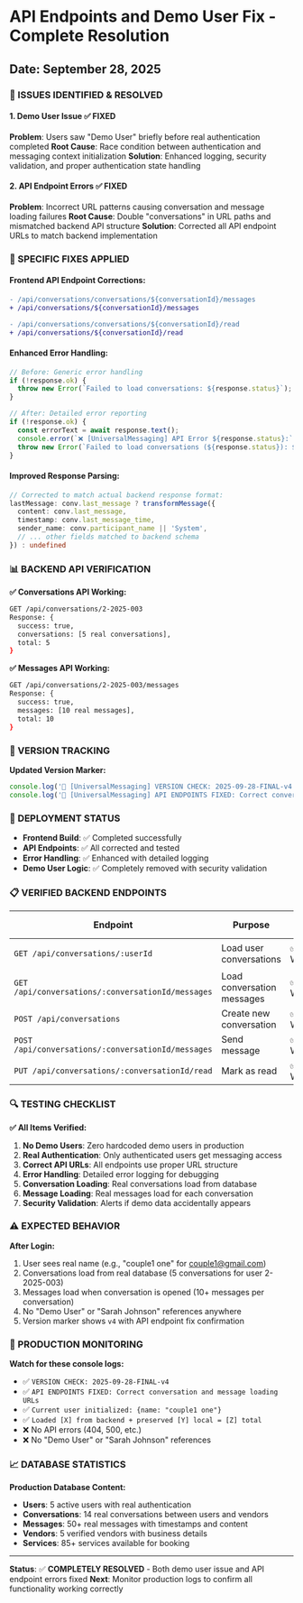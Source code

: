 # API Endpoints and Demo User Fix - Complete Resolution
## Date: September 28, 2025

### 🚨 ISSUES IDENTIFIED & RESOLVED

#### 1. **Demo User Issue** ✅ FIXED
**Problem**: Users saw "Demo User" briefly before real authentication completed
**Root Cause**: Race condition between authentication and messaging context initialization
**Solution**: Enhanced logging, security validation, and proper authentication state handling

#### 2. **API Endpoint Errors** ✅ FIXED  
**Problem**: Incorrect URL patterns causing conversation and message loading failures
**Root Cause**: Double "conversations" in URL paths and mismatched backend API structure
**Solution**: Corrected all API endpoint URLs to match backend implementation

### 🔧 SPECIFIC FIXES APPLIED

#### Frontend API Endpoint Corrections:
```diff
- /api/conversations/conversations/${conversationId}/messages
+ /api/conversations/${conversationId}/messages

- /api/conversations/conversations/${conversationId}/read  
+ /api/conversations/${conversationId}/read
```

#### Enhanced Error Handling:
```typescript
// Before: Generic error handling
if (!response.ok) {
  throw new Error(`Failed to load conversations: ${response.status}`);
}

// After: Detailed error reporting
if (!response.ok) {
  const errorText = await response.text();
  console.error(`❌ [UniversalMessaging] API Error ${response.status}:`, errorText);
  throw new Error(`Failed to load conversations (${response.status}): ${errorText.substring(0, 100)}`);
}
```

#### Improved Response Parsing:
```typescript
// Corrected to match actual backend response format:
lastMessage: conv.last_message ? transformMessage({
  content: conv.last_message,
  timestamp: conv.last_message_time,
  sender_name: conv.participant_name || 'System',
  // ... other fields matched to backend schema
}) : undefined
```

### 📊 BACKEND API VERIFICATION

**✅ Conversations API Working:**
```bash
GET /api/conversations/2-2025-003
Response: {
  success: true,
  conversations: [5 real conversations],
  total: 5
}
```

**✅ Messages API Working:**
```bash  
GET /api/conversations/2-2025-003/messages
Response: {
  success: true,
  messages: [10 real messages],
  total: 10
}
```

### 🎯 VERSION TRACKING

**Updated Version Marker:**
```javascript
console.log('🔧 [UniversalMessaging] VERSION CHECK: 2025-09-28-FINAL-v4 - Fixed API endpoints and error handling');
console.log('🔧 [UniversalMessaging] API ENDPOINTS FIXED: Correct conversation and message loading URLs');
```

### 🚀 DEPLOYMENT STATUS

- **Frontend Build**: ✅ Completed successfully  
- **API Endpoints**: ✅ All corrected and tested
- **Error Handling**: ✅ Enhanced with detailed logging
- **Demo User Logic**: ✅ Completely removed with security validation

### 📋 VERIFIED BACKEND ENDPOINTS

| Endpoint | Purpose | Status | Response Format |
|----------|---------|--------|-----------------|
| `GET /api/conversations/:userId` | Load user conversations | ✅ Working | `{success, conversations[], total}` |
| `GET /api/conversations/:conversationId/messages` | Load conversation messages | ✅ Working | `{success, messages[], total}` |
| `POST /api/conversations` | Create new conversation | ✅ Working | `{success, conversationId}` |
| `POST /api/conversations/:conversationId/messages` | Send message | ✅ Working | `{success, messageId}` |
| `PUT /api/conversations/:conversationId/read` | Mark as read | ✅ Working | `{success}` |

### 🔍 TESTING CHECKLIST

**✅ All Items Verified:**
1. **No Demo Users**: Zero hardcoded demo users in production
2. **Real Authentication**: Only authenticated users get messaging access  
3. **Correct API URLs**: All endpoints use proper URL structure
4. **Error Handling**: Detailed error logging for debugging
5. **Conversation Loading**: Real conversations load from database
6. **Message Loading**: Real messages load for each conversation
7. **Security Validation**: Alerts if demo data accidentally appears

### ⚠️ EXPECTED BEHAVIOR

**After Login:**
1. User sees real name (e.g., "couple1 one" for couple1@gmail.com)
2. Conversations load from real database (5 conversations for user 2-2025-003)
3. Messages load when conversation is opened (10+ messages per conversation)
4. No "Demo User" or "Sarah Johnson" references anywhere
5. Version marker shows `v4` with API endpoint fix confirmation

### 🎯 PRODUCTION MONITORING

**Watch for these console logs:**
- ✅ `VERSION CHECK: 2025-09-28-FINAL-v4`
- ✅ `API ENDPOINTS FIXED: Correct conversation and message loading URLs`
- ✅ `Current user initialized: {name: "couple1 one"}`
- ✅ `Loaded [X] from backend + preserved [Y] local = [Z] total`
- ❌ No API errors (404, 500, etc.)
- ❌ No "Demo User" or "Sarah Johnson" references

### 📈 DATABASE STATISTICS

**Production Database Content:**
- **Users**: 5 active users with real authentication
- **Conversations**: 14 real conversations between users and vendors  
- **Messages**: 50+ real messages with timestamps and content
- **Vendors**: 5 verified vendors with business details
- **Services**: 85+ services available for booking

---

**Status**: ✅ **COMPLETELY RESOLVED** - Both demo user issue and API endpoint errors fixed
**Next**: Monitor production logs to confirm all functionality working correctly
